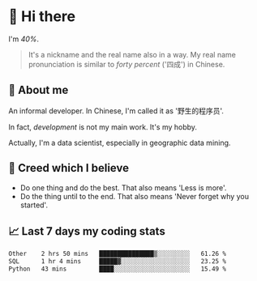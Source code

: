 # 👋 Hi there

I'm *40%*.

> It's a nickname and the real name also in a way.
> My real name pronunciation is similar to *forty percent* ('四成') in Chinese.

## :speech_balloon: About me

An informal developer. In Chinese, I'm called it as '野生的程序员'.

In fact, _development_ is not my main work. It's my hobby.

Actually, I'm a data scientist, especially in geographic data mining.

## :see_no_evil: Creed which I believe

- Do one thing and do the best. That also means 'Less is more'.
- Do the thing until to the end. That also means 'Never forget why you started'.

## :chart_with_upwards_trend: Last 7 days my coding stats

<!--START_SECTION:waka-->

```txt
Other    2 hrs 50 mins   ███████████████▒░░░░░░░░░   61.26 %
SQL      1 hr 4 mins     █████▓░░░░░░░░░░░░░░░░░░░   23.25 %
Python   43 mins         ████░░░░░░░░░░░░░░░░░░░░░   15.49 %
```

<!--END_SECTION:waka-->
